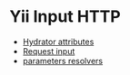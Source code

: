 # Yii Input HTTP

- [Hydrator attributes](hydrator-attributes.md)
- [Request input](request-input.md)
- [parameters resolvers](parameters-resolvers.md)
